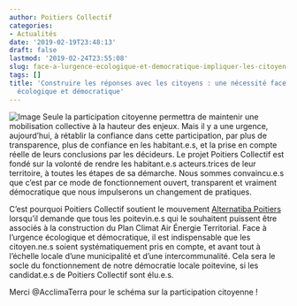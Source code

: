 ```yaml
---
author: Poitiers Collectif
categories:
- Actualités
date: '2019-02-19T23:48:13'
draft: false
lastmod: '2019-02-24T23:55:08'
slug: face-a-lurgence-ecologique-et-democratique-impliquer-les-citoyen-ne-s-pour-construire-des-reponses-est-indispensable
tags: []
title: 'Construire les réponses avec les citoyens : une nécessité face à l''urgence
  écologique et démocratique'
---
```


![Image](http://poitierscollectif.fr/wp-content/uploads/2019/02/Schéma-Participation-Citoyenne-page-001-1024x552.jpg) Seule la participation citoyenne permettra de maintenir une mobilisation collective à la hauteur des enjeux. Mais il y a une urgence, aujourd’hui, à rétablir la confiance dans cette participation, par plus de transparence, plus de confiance en les habitant.e.s, et la prise en compte réelle de leurs conclusions par les décideurs. Le projet Poitiers Collectif est fondé sur la volonté de rendre les habitant.e.s acteurs.trices de leur territoire, à toutes les étapes de sa démarche. Nous sommes convaincu.e.s que c’est par ce mode de fonctionnement ouvert, transparent et vraiment démocratique que nous impulserons un changement de pratiques.

C’est pourquoi Poitiers Collectif soutient le mouvement [Alternatiba Poitiers](https://www.facebook.com/AlternatibaTour86/?__tn__=K-R-R-R&eid=ARA3OK4JtY6F4bN1YAbcMAYYL5rJuy8iA9AwjA-vi3uulGH8bGGbfVLa5Y7h222acQqGnA0bVGvkiG5o&fref=mentions&__xts__%5B0%5D=68.ARC02LfCcSNhvvEjYTqt4zjDwMDyiA3qAmfmPxXBJfCnimGY5_k_NXFIupMyWAgFlz1Op2R5RcDTCqhksKsOaJ3OSam9yqRFgtN2SUB355_TPjKPraPrgfQACY_P6v_C8b3vxioRi8B-qIMTob6V3mOEZMeasWJtEkkvklU_m7ippMHOg-G7cny3x-y-QIxGl9ers_fzINyyAZVUvC55kC99Crf9OgKicG06c6FlQtWufn_BiKlAoVrRmeUTdFTlVBIRXBjluQaCLJx3hMFGzjaRZs7Z_L6gJFsBuTk3TNFPYv6_Nc4195M18pXRBooAd5k) lorsqu’il demande que tous les poitevin.e.s qui le souhaitent puissent être associés à la construction du Plan Climat Air Énergie Territorial. Face à l’urgence écologique et démocratique, il est indispensable que les citoyen.ne.s soient systématiquement pris en compte, et avant tout à l’échelle locale d’une municipalité et d’une intercommunalité. Cela sera le socle du fonctionnement de notre démocratie locale poitevine, si les candidat.e.s de Poitiers Collectif sont élu.e.s. 

Merci @AcclimaTerra pour le schéma sur la participation citoyenne !
